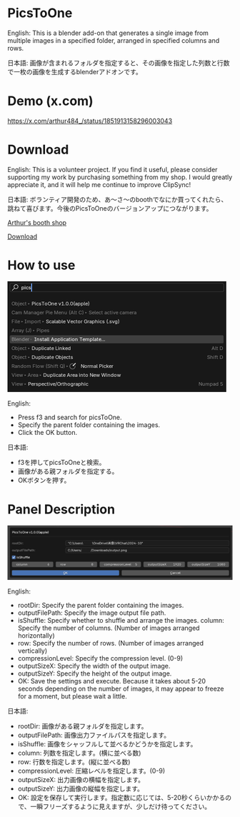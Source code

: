 # PicsToOne

English:
This is a blender add-on that generates a single image from multiple images in a specified folder, arranged in specified columns and rows.

日本語:
画像が含まれるフォルダを指定すると、その画像を指定した列数と行数で一枚の画像を生成するblenderアドオンです。

# Demo (x.com)

https://x.com/arthur484_/status/1851913158296003043

# Download

English:
This is a volunteer project.  If you find it useful, please consider supporting my work by purchasing something from my shop. I would greatly appreciate it, and it will help me continue to improve ClipSync!

日本語:
ボランティア開発のため、あ～さ～のboothでなにか買ってくれたら、
跳ねて喜びます。今後のPicsToOneのバージョンアップにつながります。

[Arthur's booth shop](https://arthur484.booth.pm/)

[Download](https://github.com/arthur-vr/PicsToOne/releases)

# How to use
![f3 search](./images/demo_f3_search.png)

English:
- Press f3 and search for picsToOne.
- Specify the parent folder containing the images.
- Click the OK button.

日本語:
- f3を押してpicsToOneと検索。
- 画像がある親フォルダを指定する。
- OKボタンを押す。

# Panel Description

![Panel Description](./images/demo_panel_description.png)

English:
- rootDir: Specify the parent folder containing the images.
- outputFilePath: Specify the image output file path.
- isShuffle: Specify whether to shuffle and arrange the images.
column: Specify the number of columns. (Number of images arranged horizontally)
- row: Specify the number of rows. (Number of images arranged vertically)
- compressionLevel: Specify the compression level. (0-9)
- outputSizeX: Specify the width of the output image.
- outputSizeY: Specify the height of the output image.
- OK: Save the settings and execute. Because it takes about 5-20 seconds depending on the number of images, it may appear to freeze for a moment, but please wait a little.

日本語:
- rootDir: 画像がある親フォルダを指定します。
- outputFilePath: 画像出力ファイルパスを指定します。
- isShuffle: 画像をシャッフルして並べるかどうかを指定します。
- column: 列数を指定します。(横に並べる数)
- row: 行数を指定します。(縦に並べる数)
- compressionLevel: 圧縮レベルを指定します。(0-9)
- outputSizeX: 出力画像の横幅を指定します。
- outputSizeY: 出力画像の縦幅を指定します。
- OK: 設定を保存して実行します。指定数に応じては、5-20秒くらいかかるので、一瞬フリーズするように見えますが、少しだけ待ってください。



